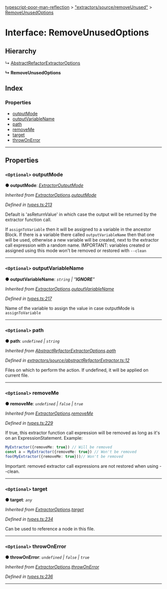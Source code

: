 [typescript-poor-man-reflection](../README.md) > ["extractors/source/removeUnused"](../modules/_extractors_source_removeunused_.md) > [RemoveUnusedOptions](../interfaces/_extractors_source_removeunused_.removeunusedoptions.md)

# Interface: RemoveUnusedOptions

## Hierarchy

↳  [AbstractRefactorExtractorOptions](_extractors_source_abstractrefactorextractor_.abstractrefactorextractoroptions.md)

**↳ RemoveUnusedOptions**

## Index

### Properties

* [outputMode](_extractors_source_removeunused_.removeunusedoptions.md#outputmode)
* [outputVariableName](_extractors_source_removeunused_.removeunusedoptions.md#outputvariablename)
* [path](_extractors_source_removeunused_.removeunusedoptions.md#path)
* [removeMe](_extractors_source_removeunused_.removeunusedoptions.md#removeme)
* [target](_extractors_source_removeunused_.removeunusedoptions.md#target)
* [throwOnError](_extractors_source_removeunused_.removeunusedoptions.md#throwonerror)

---

## Properties

<a id="outputmode"></a>

### `<Optional>` outputMode

**● outputMode**: *[ExtractorOutputMode](../modules/_types_.md#extractoroutputmode)*

*Inherited from [ExtractorOptions](_types_.extractoroptions.md).[outputMode](_types_.extractoroptions.md#outputmode)*

*Defined in [types.ts:213](https://github.com/cancerberosgx/typescript-poor-man-reflection/blob/ab533ef/src/types.ts#L213)*

Default is 'asReturnValue' in which case the output will be returned by the extractor function call.

If `assignToVariable` then it will be assigned to a variable in the ancestor Block. If there is a variable there called `outputVariableName` then that one will be used, otherwise a new variable will be created, next to the extractor call expression with a random name. IMPORTANT: variables created or assigned using this mode won't be removed or restored with `--clean`

___
<a id="outputvariablename"></a>

### `<Optional>` outputVariableName

**● outputVariableName**: *`string` \| "__IGNORE__"*

*Inherited from [ExtractorOptions](_types_.extractoroptions.md).[outputVariableName](_types_.extractoroptions.md#outputvariablename)*

*Defined in [types.ts:217](https://github.com/cancerberosgx/typescript-poor-man-reflection/blob/ab533ef/src/types.ts#L217)*

Name of the variable to assign the value in case outputMode is `assignToVariable`

___
<a id="path"></a>

### `<Optional>` path

**● path**: *`undefined` \| `string`*

*Inherited from [AbstractRefactorExtractorOptions](_extractors_source_abstractrefactorextractor_.abstractrefactorextractoroptions.md).[path](_extractors_source_abstractrefactorextractor_.abstractrefactorextractoroptions.md#path)*

*Defined in [extractors/source/abstractRefactorExtractor.ts:12](https://github.com/cancerberosgx/typescript-poor-man-reflection/blob/ab533ef/src/extractors/source/abstractRefactorExtractor.ts#L12)*

Files on which to perform the action. If undefined, it will be applied on current file.

___
<a id="removeme"></a>

### `<Optional>` removeMe

**● removeMe**: *`undefined` \| `false` \| `true`*

*Inherited from [ExtractorOptions](_types_.extractoroptions.md).[removeMe](_types_.extractoroptions.md#removeme)*

*Defined in [types.ts:229](https://github.com/cancerberosgx/typescript-poor-man-reflection/blob/ab533ef/src/types.ts#L229)*

If true, this extractor function call expression will be removed as long as it's on an ExpressionStatement. Example:

```ts
MyExtractor({removeMe: true}) // Will be removed
const a = MyExtractor({removeMe: true}) // Won't be removed
foo(MyExtractor({removeMe: true}))// Won't be removed
```

Important: removed extractor call expressions are not restored when using --clean.

___
<a id="target"></a>

### `<Optional>` target

**● target**: *`any`*

*Inherited from [ExtractorOptions](_types_.extractoroptions.md).[target](_types_.extractoroptions.md#target)*

*Defined in [types.ts:234](https://github.com/cancerberosgx/typescript-poor-man-reflection/blob/ab533ef/src/types.ts#L234)*

Can be used to reference a node in this file.

___
<a id="throwonerror"></a>

### `<Optional>` throwOnError

**● throwOnError**: *`undefined` \| `false` \| `true`*

*Inherited from [ExtractorOptions](_types_.extractoroptions.md).[throwOnError](_types_.extractoroptions.md#throwonerror)*

*Defined in [types.ts:236](https://github.com/cancerberosgx/typescript-poor-man-reflection/blob/ab533ef/src/types.ts#L236)*

___

